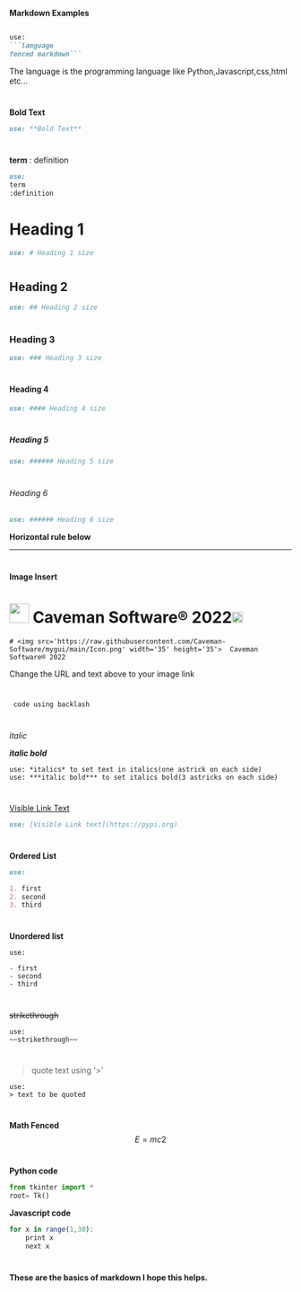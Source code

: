 **Markdown Examples**

```markdown

use: 
```language
fenced markdown``` 

``` 
The language is the programming language like Python,Javascript,css,html etc...

#
**Bold Text**

```markdown
use: **Bold Text**
```
#

**term**
: definition

```markdown
use:
term
:definition
```
#
# Heading 1
```markdown
use: # Heading 1 size
```
#
## Heading 2
```markdown
use: ## Heading 2 size
```
#
### Heading 3
```markdown
use: ### Heading 3 size
```
#
#### Heading 4
```markdown
use: #### Heading 4 size
```
#
##### Heading 5
```markdown
use: ###### Heading 5 size
```
#
###### Heading 6
```markdown
use: ###### Heading 6 size
```

**Horizontal rule below**

----------

#
**Image Insert**
# <img src='https://raw.githubusercontent.com/Caveman-Software/mygui/main/Icon.png' width='35' height='35'>  Caveman Software® 2022<img src='https://raw.githubusercontent.com/Caveman-Software/mygui/main/Icon.png' width='20' height='20'> 
```
# <img src='https://raw.githubusercontent.com/Caveman-Software/mygui/main/Icon.png' width='35' height='35'>  Caveman Software® 2022
```
Change the URL and text above to your image link 
#
`
code using backlash`
#
*italic*

***italic bold***
```
use: *italics* to set text in italics(one astrick on each side)
use: ***italic bold*** to set italics bold(3 astricks on each side)
```
#
[Visible Link Text](https://pypi.org)
```markdown
use: [Visible Link text](https://pypi.org)
```

#
**Ordered List**

```markdown
use:

1. first
2. second
3. third
```

#
**Unordered list** 
```
use:

- first
- second
- third
```
#
~~strikethrough~~
```
use:
~~strikethrough~~
```
#
> quote text using '>'
```
use:
> text to be quoted
```
#
**Math Fenced**
$$
E=mc2
$$
#
**Python code**
```python
from tkinter import *
root= Tk()

```
**Javascript code**
```javascript
for x in range(1,30):
    print x
    next x

```
#


**These are the basics of markdown I hope this helps.**


